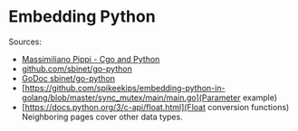 # Embedding Python

Sources:
- [Massimiliano Pippi - Cgo and Python](https://www.datadoghq.com/blog/engineering/cgo-and-python/)
- [github.com/sbinet/go-python](https://github.com/sbinet/go-python)
- [GoDoc sbinet/go-python](https://godoc.org/github.com/sbinet/go-python)
- [https://github.com/spikeekips/embedding-python-in-golang/blob/master/sync_mutex/main/main.go](Parameter example)
- [https://docs.python.org/3/c-api/float.html](Float conversion functions) Neighboring pages cover other data types.

